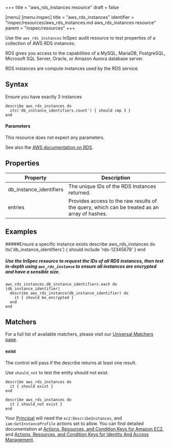 +++
title = "aws_rds_instances resource"
draft = false

[menu]
  [menu.inspec]
    title = "aws_rds_instances"
    identifier = "inspec/resources/aws_rds_instances.md aws_rds_instances resource"
    parent = "inspec/resources"
+++


Use the `aws_rds_instances` InSpec audit resource to test properties of a collection of AWS RDS instances.

RDS gives you access to the capabilities of a MySQL, MariaDB, PostgreSQL, Microsoft SQL Server, Oracle, or Amazon Aurora database server.

RDS instances are compute instances used by the RDS service.

## Syntax

 Ensure you have exactly 3 instances

    describe aws_rds_instances do
      its('db_instance_identifiers.count') { should cmp 3 }
    end
    
#### Parameters

This resource does not expect any parameters.

See also the [AWS documentation on RDS](https://docs.aws.amazon.com/rds/?id=docs_gateway).

## Properties

|Property                     | Description|
| ---                         | --- |
|db\_instance\_identifiers    | The unique IDs of the RDS Instances returned. |
|entries                      | Provides access to the raw results of the query, which can be treated as an array of hashes. |
   
## Examples

#####Ensure a specific instance exists
    describe aws_rds_instances do
      its('db_instance_identifiers') { should include 'rds-12345678' }
    end

##### Use the InSpec resource to request the IDs of all RDS instances, then test in-depth using `aws_rds_instance` to ensure all instances are encrypted and have a sensible size.
    aws_rds_instances.db_instance_identifiers.each do |db_instance_identifier|
      describe aws_rds_instance(db_instance_identifier) do
        it { should be_encrypted }
      end
    end

## Matchers

For a full list of available matchers, please visit our [Universal Matchers page](https://www.inspec.io/docs/reference/matchers/). 

#### exist

The control will pass if the describe returns at least one result.

Use `should_not` to test the entity should not exist.

    describe aws_rds_instances do
      it { should exist }
    end
      
    describe aws_rds_instances do
      it { should_not exist }
    end

Your [Principal](https://docs.aws.amazon.com/IAM/latest/UserGuide/intro-structure.html#intro-structure-principal) will need the `ec2:DescribeInstances`, and `iam:GetInstanceProfile` actions set to allow.
You can find detailed documentation at [Actions, Resources, and Condition Keys for Amazon EC2](https://docs.aws.amazon.com/IAM/latest/UserGuide/list_amazonec2.html), and [Actions, Resources, and Condition Keys for Identity And Access Management](https://docs.aws.amazon.com/IAM/latest/UserGuide/list_identityandaccessmanagement.html).
